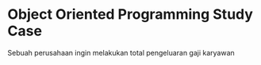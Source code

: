 # Object Oriented Programming Study Case
Sebuah perusahaan ingin melakukan total pengeluaran gaji karyawan
